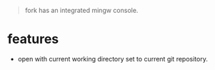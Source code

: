 > fork has an integrated mingw console.
# features
- open with current working directory set to current git repository.
